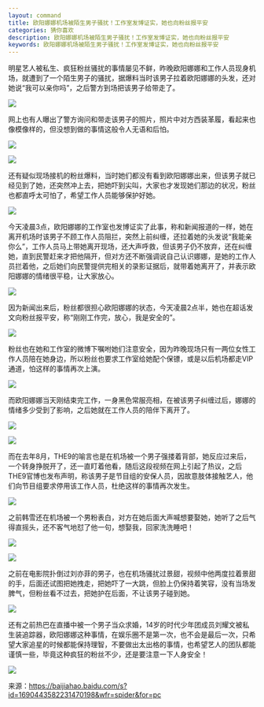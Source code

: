 ```yaml
---
layout: command
title: 欧阳娜娜机场被陌生男子骚扰！工作室发博证实，她也向粉丝报平安
categories: 猜你喜欢
description: 欧阳娜娜机场被陌生男子骚扰！工作室发博证实，她也向粉丝报平安
keywords: 欧阳娜娜机场被陌生男子骚扰！工作室发博证实，她也向粉丝报平安
---
```


明星艺人被私生、疯狂粉丝骚扰的事情屡见不鲜，昨晚欧阳娜娜和工作人员现身机场，就遭到了一个陌生男子的骚扰，据爆料当时该男子拉着欧阳娜娜的头发，还对她说“我可以亲你吗”，之后警方到场把该男子给带走了。

 ![](https://pics6.baidu.com/feed/bd3eb13533fa828b65235938fc91ba33960a5a7b.jpeg?token=ae53dd9336d087f5361bdddc020ae2f5&s=E716518B1AF447ADBD99ACD60300D0A3)

网上也有人曝出了警方询问和带走该男子的照片，照片中对方西装革履，看起来也像模像样的，但没想到做的事情这般令人无语和后怕。

 ![](https://pics4.baidu.com/feed/8b82b9014a90f603dc75f22a399c481cb151ed28.jpeg?token=712fb22814789122ebd1511fd61110e0&s=A9A460954C03DCDE4F2CC8820300E0D3)

 ![](https://pics0.baidu.com/feed/aa64034f78f0f736e53dca88f5d8481ee9c41389.jpeg?token=d331050b76fe8ca49520357f6df7f94e&s=AF324D83CF0230D4CA49B5060300A0D2)

还有疑似现场接机的粉丝爆料，当时她们都没有看到欧阳娜娜出来，但该男子就已经见到了她，还突然冲上去，把她吓到尖叫，大家也才发现她们那边的状况，粉丝也都直呼太可怕了，希望工作人员能够保护好她。

 ![](https://pics3.baidu.com/feed/0e2442a7d933c8951bcf8b712e9e88f783020098.jpeg?token=9ecb0fbae11fba8f488f2539548aad9e&s=7B827F2B9EF148820EC520E001007032)

今天凌晨3点，欧阳娜娜的工作室也发博证实了此事，称和新闻报道的一样，她在离开机场时该男子不顾工作人员阻拦，突然上前纠缠，还拉着她的头发说“我能亲你么”，工作人员马上带她离开现场，还大声呼救，但该男子仍不放弃，还在纠缠她，直到民警赶来才把他隔开，但对方还不断强调说自己认识娜娜，是她的工作人员拦着他，之后她们向民警提供完相关的录影证据后，就带着她离开了，并表示欧阳娜娜的情绪很平稳，让大家放心。

 ![](https://pics4.baidu.com/feed/a8773912b31bb051adaf3e2334f421b34bede04c.jpeg?token=8bdcce5cb09bad841c34312e053f0f83&s=5496E8335BFFC1E908F0E9FE0100C033)

因为新闻出来后，粉丝都很担心欧阳娜娜的状态，今天凌晨2点半，她也在超话发文向粉丝报平安，称“刚刚工作完，放心，我是安全的”。

 ![](https://pics7.baidu.com/feed/caef76094b36acafb4be41258354761700e99c27.jpeg?token=da787231c37744bacddc79ff5c5412e3&s=7986EA1B9C29D4094AE524EB03005031)

粉丝也在她和工作室的微博下嘱咐她们注意安全，因为昨晚现场只有一两位女性工作人员陪在她身边，所以粉丝也要求工作室给她配个保镖，或是以后机场都走VIP通道，怕这样的事情再次上演。

 ![](https://pics1.baidu.com/feed/50da81cb39dbb6fdc9ec969cf6a9501f962b376e.jpeg?token=4d35634cd16cf196b9d366cae9922bcd&s=7CD6EC1A119F41C852ECB5FD02005035)

而欧阳娜娜当天刚结束完工作，一身黑色常服亮相，在被该男子纠缠过后，娜娜的情绪多少受到了影响，之后她就在工作人员的陪伴下离开了。

 ![](https://pics1.baidu.com/feed/377adab44aed2e73c9bf6247858f5a8c86d6fa99.jpeg?token=4e45f728afca5ff887c0c67939d0ceaf&s=B6A7D9046C73249C52389902030010C3)

 ![](https://pics2.baidu.com/feed/72f082025aafa40f9d7de45caaeaf84879f01909.jpeg?token=eaf23638ac38ce2022d190a186b3f049&s=67501BC74B1A07DC4FE90816030050C2)

而在去年8月，THE9的喻言也是在机场被一个男子强搂着背部，她反应过来后，一个转身挣脱开了，还一直盯着他看，随后这段视频在网上引起了热议，之后THE9官博也发布声明，称该男子是节目组的安保人员，因故意肢体接触艺人，他们向节目组要求停用该工作人员，杜绝这样的事情再次发生。

 ![](https://tukuimg.bdstatic.com/scrop/479692e2b9b6eebee55cb1736e42eb78.gif)

之前韩雪还在机场被一个男粉表白，对方在她后面大声喊想要娶她，她听了之后气得直摇头，还不客气地怼了他一句，想娶我，回家洗洗睡吧！

 ![](https://pics7.baidu.com/feed/5882b2b7d0a20cf45164dd987687b031adaf9912.jpeg?token=58c1f17541092a9c9ae566081bf11167&s=1382984D6812BED86095999D03008041)

 ![](https://pics5.baidu.com/feed/242dd42a2834349b25f3686cc964eec934d3bef3.jpeg?token=3b1ce77db3f2e0fbe4debf90d1e15b4f&s=13921DC74AF3BAD83E1DCD8D0300C042)

之前在电影院扑倒过刘亦菲的男子，也在机场骚扰过景甜，视频中他两度拉着景甜的手，后面还试图把她拽走，把她吓了一大跳，但脸上仍保持着笑容，没有当场发脾气，但粉丝看不过去，把她护在后面，不让该男子碰到她。

 ![](https://tukuimg.bdstatic.com/scrop/0f145c7672078cdfa71cf642f82e8e25.gif)

还有之前热巴在直播中被一个男子当众求婚，14岁的时代少年团成员刘耀文被私生装追踪器，欧阳娜娜这种事情，在娱乐圈不是第一次，也不会是最后一次，只希望大家追星的时候都能保持理智，不要做出太出格的事情，也希望艺人的团队都能谨慎一些，毕竟这种疯狂的粉丝不少，还是要注意一下人身安全！

 ![](https://pics1.baidu.com/feed/adaf2edda3cc7cd9487db8a6398fda38b90e9197.jpeg?token=38fea793e0edfa3cdf3d40fc0871b9e5&s=689B18D7560236F4140EDDA90300600B)

来源：https://baijiahao.baidu.com/s?id=1690443582231470198&wfr=spider&for=pc
